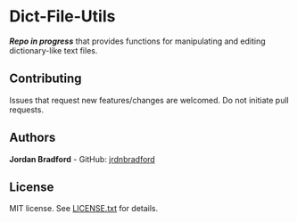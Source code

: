 # Dict-File-Utils
***Repo in progress*** that provides functions for manipulating and editing dictionary-like text files.

## Contributing
Issues that request new features/changes are welcomed. Do not initiate pull requests. 

## Authors
**Jordan Bradford** - GitHub: [jrdnbradford](https://github.com/jrdnbradford)

## License
MIT license. See [LICENSE.txt](LICENSE.txt) for details.